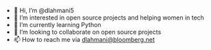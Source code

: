 - 👋 Hi, I’m @dlahmani5
- 👀 I’m interested in open source projects and helping women in tech
- 🌱 I’m currently learning Python
- 💞️ I’m looking to collaborate on open source projects
- 📫 How to reach me via dlahmani@bloomberg.net

<!---
dlahmani5/dlahmani5 is a ✨ special ✨ repository because its `README.md` (this file) appears on your GitHub profile.
You can click the Preview link to take a look at your changes.
--->
